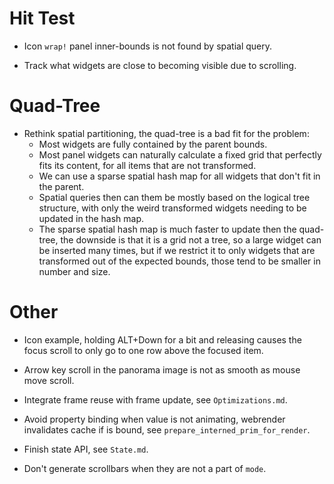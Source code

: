 # Hit Test

* Icon `wrap!` panel inner-bounds is not found by spatial query.

* Track what widgets are close to becoming visible due to scrolling.

# Quad-Tree

* Rethink spatial partitioning, the quad-tree is a bad fit for the problem:
   - Most widgets are fully contained by the parent bounds.
   - Most panel widgets can naturally calculate a fixed grid that perfectly fits its content, for all items that are not transformed.
   - We can use a sparse spatial hash map for all widgets that don't fit in the parent.
   - Spatial queries then can them be mostly based on the logical tree structure, with only the weird transformed widgets needing to be updated
     in the hash map.
   - The sparse spatial hash map is much faster to update then the quad-tree, the downside is that it is a grid not a tree, so a large widget can
     be inserted many times, but if we restrict it to only widgets that are transformed out of the expected bounds, those tend to be smaller in number and size.

# Other

* Icon example, holding ALT+Down for a bit and releasing causes the focus scroll to only go to one row above the focused item.
* Arrow key scroll in the panorama image is not as smooth as mouse move scroll.

* Integrate frame reuse with frame update, see `Optimizations.md`.
* Avoid property binding when value is not animating, webrender invalidates cache if is bound, see `prepare_interned_prim_for_render`.
* Finish state API, see `State.md`.
* Don't generate scrollbars when they are not a part of `mode`.